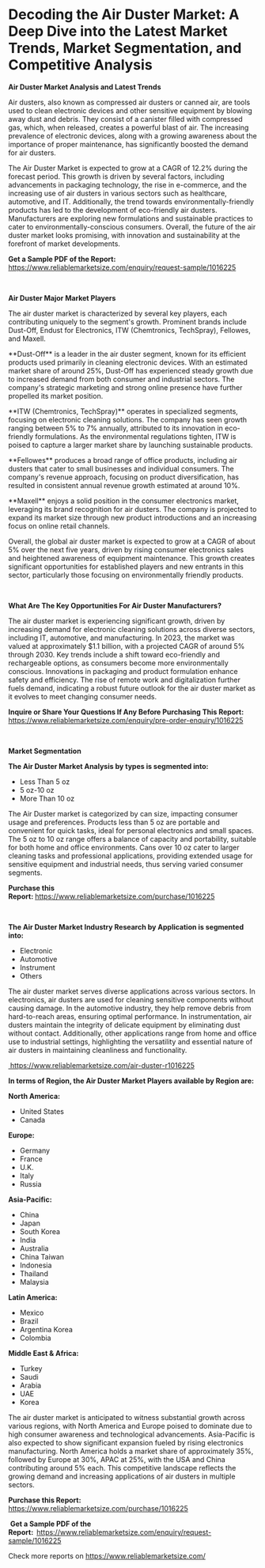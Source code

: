 <p><h1>Decoding the Air Duster Market: A Deep Dive into the Latest Market Trends, Market Segmentation, and Competitive Analysis</h1></p><p><strong>Air Duster Market Analysis and Latest Trends</strong></p>
<p><p>Air dusters, also known as compressed air dusters or canned air, are tools used to clean electronic devices and other sensitive equipment by blowing away dust and debris. They consist of a canister filled with compressed gas, which, when released, creates a powerful blast of air. The increasing prevalence of electronic devices, along with a growing awareness about the importance of proper maintenance, has significantly boosted the demand for air dusters.</p><p>The Air Duster Market is expected to grow at a CAGR of 12.2% during the forecast period. This growth is driven by several factors, including advancements in packaging technology, the rise in e-commerce, and the increasing use of air dusters in various sectors such as healthcare, automotive, and IT. Additionally, the trend towards environmentally-friendly products has led to the development of eco-friendly air dusters. Manufacturers are exploring new formulations and sustainable practices to cater to environmentally-conscious consumers. Overall, the future of the air duster market looks promising, with innovation and sustainability at the forefront of market developments.</p></p>
<p><strong>Get a Sample PDF of the Report:&nbsp;</strong> <a href="https://www.reliablemarketsize.com/enquiry/request-sample/1016225?utm_campaign=1889&utm_medium=2&utm_source=Github&utm_content=ia&utm_term=04042025&utm_id=air-duster">https://www.reliablemarketsize.com/enquiry/request-sample/1016225</a></p>
<p>&nbsp;</p>
<p><strong>Air Duster Major Market Players</strong></p>
<p><p>The air duster market is characterized by several key players, each contributing uniquely to the segment's growth. Prominent brands include Dust-Off, Endust for Electronics, ITW (Chemtronics, TechSpray), Fellowes, and Maxell.</p><p>**Dust-Off** is a leader in the air duster segment, known for its efficient products used primarily in cleaning electronic devices. With an estimated market share of around 25%, Dust-Off has experienced steady growth due to increased demand from both consumer and industrial sectors. The company's strategic marketing and strong online presence have further propelled its market position.</p><p>**ITW (Chemtronics, TechSpray)** operates in specialized segments, focusing on electronic cleaning solutions. The company has seen growth ranging between 5% to 7% annually, attributed to its innovation in eco-friendly formulations. As the environmental regulations tighten, ITW is poised to capture a larger market share by launching sustainable products.</p><p>**Fellowes** produces a broad range of office products, including air dusters that cater to small businesses and individual consumers. The company's revenue approach, focusing on product diversification, has resulted in consistent annual revenue growth estimated at around 10%. </p><p>**Maxell** enjoys a solid position in the consumer electronics market, leveraging its brand recognition for air dusters. The company is projected to expand its market size through new product introductions and an increasing focus on online retail channels.</p><p>Overall, the global air duster market is expected to grow at a CAGR of about 5% over the next five years, driven by rising consumer electronics sales and heightened awareness of equipment maintenance. This growth creates significant opportunities for established players and new entrants in this sector, particularly those focusing on environmentally friendly products.</p></p>
<p>&nbsp;</p>
<p><strong>What Are The Key Opportunities For Air Duster Manufacturers?</strong></p>
<p><p>The air duster market is experiencing significant growth, driven by increasing demand for electronic cleaning solutions across diverse sectors, including IT, automotive, and manufacturing. In 2023, the market was valued at approximately $1.1 billion, with a projected CAGR of around 5% through 2030. Key trends include a shift toward eco-friendly and rechargeable options, as consumers become more environmentally conscious. Innovations in packaging and product formulation enhance safety and efficiency. The rise of remote work and digitalization further fuels demand, indicating a robust future outlook for the air duster market as it evolves to meet changing consumer needs.</p></p>
<p><strong>Inquire or Share Your Questions If Any Before Purchasing This Report:</strong> <a href="https://www.reliablemarketsize.com/enquiry/pre-order-enquiry/1016225?utm_campaign=1889&utm_medium=2&utm_source=Github&utm_content=ia&utm_term=04042025&utm_id=air-duster">https://www.reliablemarketsize.com/enquiry/pre-order-enquiry/1016225</a></p>
<p>&nbsp;</p>
<p><strong>Market Segmentation</strong></p>
<p><strong>The Air Duster Market Analysis by types is segmented into:</strong></p>
<p><ul><li>Less Than 5 oz</li><li>5 oz-10 oz</li><li>More Than 10 oz</li></ul></p>
<p><p>The Air Duster market is categorized by can size, impacting consumer usage and preferences. Products less than 5 oz are portable and convenient for quick tasks, ideal for personal electronics and small spaces. The 5 oz to 10 oz range offers a balance of capacity and portability, suitable for both home and office environments. Cans over 10 oz cater to larger cleaning tasks and professional applications, providing extended usage for sensitive equipment and industrial needs, thus serving varied consumer segments.</p></p>
<p><strong>Purchase this Report:&nbsp;</strong><a href="https://www.reliablemarketsize.com/purchase/1016225?utm_campaign=1889&utm_medium=2&utm_source=Github&utm_content=ia&utm_term=04042025&utm_id=air-duster">https://www.reliablemarketsize.com/purchase/1016225</a></p>
<p>&nbsp;</p>
<p><strong>The Air Duster Market Industry Research by Application is segmented into:</strong></p>
<p><ul><li>Electronic</li><li>Automotive</li><li>Instrument</li><li>Others</li></ul></p>
<p><p>The air duster market serves diverse applications across various sectors. In electronics, air dusters are used for cleaning sensitive components without causing damage. In the automotive industry, they help remove debris from hard-to-reach areas, ensuring optimal performance. In instrumentation, air dusters maintain the integrity of delicate equipment by eliminating dust without contact. Additionally, other applications range from home and office use to industrial settings, highlighting the versatility and essential nature of air dusters in maintaining cleanliness and functionality.</p></p>
<p><a href="https://www.reliablemarketsize.com/air-duster-r1016225?utm_campaign=1889&utm_medium=2&utm_source=Github&utm_content=ia&utm_term=04042025&utm_id=air-duster">&nbsp;https://www.reliablemarketsize.com/air-duster-r1016225</a></p>
<p><strong>In terms of Region, the Air Duster Market Players available by Region are:</strong></p>
<p>
    <p> <strong> North America: </strong>
        <ul>
            <li>United States</li>
            <li>Canada</li>
        </ul>
        </p> 
    <p> <strong> Europe: </strong>
        <ul>
            <li>Germany</li>
            <li>France</li>
            <li>U.K.</li>
            <li>Italy</li>
            <li>Russia</li>
        </ul>
        </p> 
    <p> <strong> Asia-Pacific: </strong>
        <ul>
            <li>China</li>
            <li>Japan</li>
            <li>South Korea</li>
            <li>India</li>
            <li>Australia</li>
            <li>China Taiwan</li>
            <li>Indonesia</li>
            <li>Thailand</li>
            <li>Malaysia</li>
        </ul>
        </p> 
    <p> <strong> Latin America: </strong>
        <ul>
            <li>Mexico</li>
            <li>Brazil</li>
            <li>Argentina Korea</li>
            <li>Colombia</li>
        </ul>
        </p> 
    <p> <strong> Middle East & Africa: </strong>
        <ul>
            <li>Turkey</li>
            <li>Saudi</li>
            <li>Arabia</li>
            <li>UAE</li>
            <li>Korea</li>
        </ul>
    </p>
    </p>
<p><p>The air duster market is anticipated to witness substantial growth across various regions, with North America and Europe poised to dominate due to high consumer awareness and technological advancements. Asia-Pacific is also expected to show significant expansion fueled by rising electronics manufacturing. North America holds a market share of approximately 35%, followed by Europe at 30%, APAC at 25%, with the USA and China contributing around 5% each. This competitive landscape reflects the growing demand and increasing applications of air dusters in multiple sectors.</p></p>
<p><strong>Purchase this Report: </strong><a href="https://www.reliablemarketsize.com/purchase/1016225?utm_campaign=1889&utm_medium=2&utm_source=Github&utm_content=ia&utm_term=04042025&utm_id=air-duster">https://www.reliablemarketsize.com/purchase/1016225</a></p>
<p>&nbsp;<strong>Get a Sample PDF of the Report:&nbsp;&nbsp;</strong><a href="https://www.reliablemarketsize.com/enquiry/request-sample/1016225?utm_campaign=1889&utm_medium=2&utm_source=Github&utm_content=ia&utm_term=04042025&utm_id=air-duster">https://www.reliablemarketsize.com/enquiry/request-sample/1016225</a></p>
<p><strong></strong></p>
<p>Check more reports on <a href="https://www.reliablemarketsize.com/?utm_campaign=1889&utm_medium=2&utm_source=Github&utm_content=ia&utm_term=04042025&utm_id=air-duster">https://www.reliablemarketsize.com/</a></p>